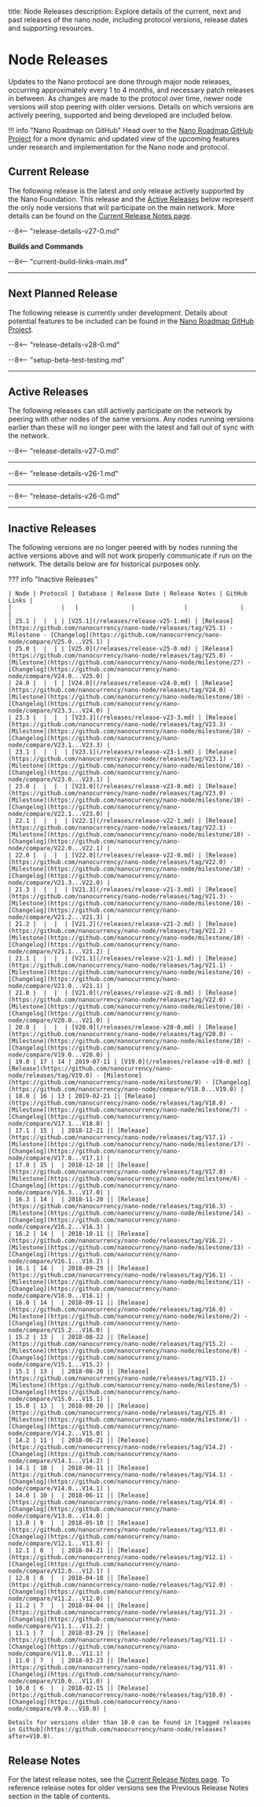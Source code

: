 title: Node Releases
description: Explore details of the current, next and past releases of the nano node, including protocol versions, release dates and supporting resources.

# Node Releases

Updates to the Nano protocol are done through major node releases, occurring approximately every 1 to 4 months, and necessary patch releases in between. As changes are made to the protocol over time, newer node versions will stop peering with older versions. Details on which versions are actively peering, supported and being developed are included below.

!!! info "Nano Roadmap on GitHub"
	Head over to the [Nano Roadmap GitHub Project](https://github.com/orgs/nanocurrency/projects/27) for a more dynamic and updated view of the upcoming features under research and implementation for the Nano node and protocol.

## Current Release
The following release is the latest and only release actively supported by the Nano Foundation. This release and the [Active Releases](#active-releases) below represent the only node versions that will participate on the main network. More details can be found on the [Current Release Notes page](/releases/current-release-notes).

--8<-- "release-details-v27-0.md"

**Builds and Commands**

--8<-- "current-build-links-main.md"

---

## Next Planned Release
The following release is currently under development. Details about potential features to be included can be found in the [Nano Roadmap GitHub Project](https://github.com/orgs/nanocurrency/projects/27).

--8<-- "release-details-v28-0.md"

--8<-- "setup-beta-test-testing.md"

---

## Active Releases
The following releases can still actively participate on the network by peering with other nodes of the same versions. Any nodes running versions earlier than these will no longer peer with the latest and fall out of sync with the network.

--8<-- "release-details-v27-0.md"

---

--8<-- "release-details-v26-1.md"

---

--8<-- "release-details-v26-0.md"

---

## Inactive Releases
The following versions are no longer peered with by nodes running the active versions above and will not work properly communicate if run on the network. The details below are for historical purposes only.

??? info "Inactive Releases"

	| Node | Protocol | Database | Release Date | Release Notes | GitHub Links |
	|              |   |               |              |               |              |
 	| 25.1 |  |  | | [V25.1](/releases/release-v25-1.md) | [Release](https://github.com/nanocurrency/nano-node/releases/tag/V25.1) - Milestone - [Changelog](https://github.com/nanocurrency/nano-node/compare/V25.0...V25.1) |
 	| 25.0 |  |  | | [V25.0](/releases/release-v25-0.md) | [Release](https://github.com/nanocurrency/nano-node/releases/tag/V25.0) - [Milestone](https://github.com/nanocurrency/nano-node/milestone/27) - [Changelog](https://github.com/nanocurrency/nano-node/compare/V24.0...V25.0) |
 	| 24.0 |  |  | | [V24.0](/releases/release-v24-0.md) | [Release](https://github.com/nanocurrency/nano-node/releases/tag/V24.0) - [Milestone](https://github.com/nanocurrency/nano-node/milestone/10) - [Changelog](https://github.com/nanocurrency/nano-node/compare/V23.3...V24.0) |
  	| 23.3 |  |  |  | [V23.3](/releases/release-v23-3.md) | [Release](https://github.com/nanocurrency/nano-node/releases/tag/V23.3) - [Milestone](https://github.com/nanocurrency/nano-node/milestone/10) - [Changelog](https://github.com/nanocurrency/nano-node/compare/V23.1...V23.3) |
   	| 23.1 |  |  |  | [V23.1](/releases/release-v23-1.md) | [Release](https://github.com/nanocurrency/nano-node/releases/tag/V23.1) - [Milestone](https://github.com/nanocurrency/nano-node/milestone/10) - [Changelog](https://github.com/nanocurrency/nano-node/compare/V23.0...V23.1) |
   	| 23.0 |  |  |  | [V23.0](/releases/release-v23-0.md) | [Release](https://github.com/nanocurrency/nano-node/releases/tag/V23.0) - [Milestone](https://github.com/nanocurrency/nano-node/milestone/10) - [Changelog](https://github.com/nanocurrency/nano-node/compare/V22.1...V23.0) |
   	| 22.1 |  |  |  | [V22.1](/releases/release-v22-1.md) | [Release](https://github.com/nanocurrency/nano-node/releases/tag/V22.1) - [Milestone](https://github.com/nanocurrency/nano-node/milestone/10) - [Changelog](https://github.com/nanocurrency/nano-node/compare/V22.0...V22.1) |
   	| 22.0 |  |  |  | [V22.0](/releases/release-v22-0.md) | [Release](https://github.com/nanocurrency/nano-node/releases/tag/V22.0) - [Milestone](https://github.com/nanocurrency/nano-node/milestone/10) - [Changelog](https://github.com/nanocurrency/nano-node/compare/V21.3...V22.0) |
   	| 21.3 |  |  |  | [V21.3](/releases/release-v21-3.md) | [Release](https://github.com/nanocurrency/nano-node/releases/tag/V21.3) - [Milestone](https://github.com/nanocurrency/nano-node/milestone/10) - [Changelog](https://github.com/nanocurrency/nano-node/compare/V21.2...V21.3) |
	| 21.2 |  |  |  | [V21.2](/releases/release-v21-2.md) | [Release](https://github.com/nanocurrency/nano-node/releases/tag/V21.2) - [Milestone](https://github.com/nanocurrency/nano-node/milestone/10) - [Changelog](https://github.com/nanocurrency/nano-node/compare/V21.1...V21.2) |
  	| 21.1 |  |  |  | [V21.1](/releases/release-v21-1.md) | [Release](https://github.com/nanocurrency/nano-node/releases/tag/V21.1) - [Milestone](https://github.com/nanocurrency/nano-node/milestone/10) - [Changelog](https://github.com/nanocurrency/nano-node/compare/V21.0...V21.1) |
 	| 21.0 |  |  |  | [V21.0](/releases/release-v21-0.md) | [Release](https://github.com/nanocurrency/nano-node/releases/tag/V22.0) - [Milestone](https://github.com/nanocurrency/nano-node/milestone/10) - [Changelog](https://github.com/nanocurrency/nano-node/compare/V20.0...V21.0) |
	| 20.0 |  |  |  | [V20.0](/releases/release-v20-0.md) | [Release](https://github.com/nanocurrency/nano-node/releases/tag/V20.0) - [Milestone](https://github.com/nanocurrency/nano-node/milestone/10) - [Changelog](https://github.com/nanocurrency/nano-node/compare/V19.0...V20.0) |
	| 19.0 | 17 | 14 | 2019-07-11 | [V19.0](/releases/release-v19-0.md) | [Release](https://github.com/nanocurrency/nano-node/releases/tag/V19.0) - [Milestone](https://github.com/nanocurrency/nano-node/milestone/9) - [Changelog](https://github.com/nanocurrency/nano-node/compare/V18.0...V19.0) |
	| 18.0 | 16 | 13 | 2019-02-21 || [Release](https://github.com/nanocurrency/nano-node/releases/tag/V18.0) - [Milestone](https://github.com/nanocurrency/nano-node/milestone/7) - [Changelog](https://github.com/nanocurrency/nano-node/compare/V17.1...V18.0) |
	| 17.1 | 15 |  | 2018-12-21 || [Release](https://github.com/nanocurrency/nano-node/releases/tag/V17.1) - [Milestone](https://github.com/nanocurrency/nano-node/milestone/17) - [Changelog](https://github.com/nanocurrency/nano-node/compare/V17.0...V17.1) |
	| 17.0 | 15 |  | 2018-12-18 || [Release](https://github.com/nanocurrency/nano-node/releases/tag/V17.0) - [Milestone](https://github.com/nanocurrency/nano-node/milestone/6) - [Changelog](https://github.com/nanocurrency/nano-node/compare/V16.3...V17.0) |
	| 16.3 | 14 |  | 2018-11-20 || [Release](https://github.com/nanocurrency/nano-node/releases/tag/V16.3) - [Milestone](https://github.com/nanocurrency/nano-node/milestone/14) - [Changelog](https://github.com/nanocurrency/nano-node/compare/V16.2...V16.3) |
	| 16.2 | 14 |  | 2018-10-11 || [Release](https://github.com/nanocurrency/nano-node/releases/tag/V16.2) - [Milestone](https://github.com/nanocurrency/nano-node/milestone/13) - [Changelog](https://github.com/nanocurrency/nano-node/compare/V16.1...V16.2) |
	| 16.1 | 14 |  | 2018-09-29 || [Release](https://github.com/nanocurrency/nano-node/releases/tag/V16.1) - [Milestone](https://github.com/nanocurrency/nano-node/milestone/11) - [Changelog](https://github.com/nanocurrency/nano-node/compare/V16.0...V16.1) |
	| 16.0 | 14 |  | 2018-09-11 || [Release](https://github.com/nanocurrency/nano-node/releases/tag/V16.0) - [Milestone](https://github.com/nanocurrency/nano-node/milestone/2) - [Changelog](https://github.com/nanocurrency/nano-node/compare/V15.2...V16.0) |
	| 15.2 | 13 |  | 2018-08-22 || [Release](https://github.com/nanocurrency/nano-node/releases/tag/V15.2) - [Milestone](https://github.com/nanocurrency/nano-node/milestone/8) - [Changelog](https://github.com/nanocurrency/nano-node/compare/V15.1...V15.2) |
	| 15.1 | 13 |  | 2018-08-20 || [Release](https://github.com/nanocurrency/nano-node/releases/tag/V15.1) - [Milestone](https://github.com/nanocurrency/nano-node/milestone/5) - [Changelog](https://github.com/nanocurrency/nano-node/compare/V15.0...V15.1) |
	| 15.0 | 13 |  | 2018-08-20 || [Release](https://github.com/nanocurrency/nano-node/releases/tag/V15.0) - [Milestone](https://github.com/nanocurrency/nano-node/milestone/1) - [Changelog](https://github.com/nanocurrency/nano-node/compare/V14.2...V15.0) |
	| 14.2 | 11 |  | 2018-06-21 || [Release](https://github.com/nanocurrency/nano-node/releases/tag/V14.2) - [Changelog](https://github.com/nanocurrency/nano-node/compare/V14.1...V14.2) |
	| 14.1 | 10 |  | 2018-06-11 || [Release](https://github.com/nanocurrency/nano-node/releases/tag/V14.1) - [Changelog](https://github.com/nanocurrency/nano-node/compare/V14.0...V14.1) |
	| 14.0 | 10 |  | 2018-06-11 || [Release](https://github.com/nanocurrency/nano-node/releases/tag/V14.0) - [Changelog](https://github.com/nanocurrency/nano-node/compare/V13.0...V14.0) |
	| 13.0 | 9  |  | 2018-05-10 || [Release](https://github.com/nanocurrency/nano-node/releases/tag/V13.0) - [Changelog](https://github.com/nanocurrency/nano-node/compare/V12.1...V13.0) |
	| 12.1 | 8  |  | 2018-04-21 || [Release](https://github.com/nanocurrency/nano-node/releases/tag/V12.1) - [Changelog](https://github.com/nanocurrency/nano-node/compare/V12.0...V12.1) |
	| 12.0 | 8  |  | 2018-04-18 || [Release](https://github.com/nanocurrency/nano-node/releases/tag/V12.0) - [Changelog](https://github.com/nanocurrency/nano-node/compare/V11.2...V12.0) |
	| 11.2 | 7  |  | 2018-04-04 || [Release](https://github.com/nanocurrency/nano-node/releases/tag/V11.2) - [Changelog](https://github.com/nanocurrency/nano-node/compare/V11.1...V11.2) |
	| 11.1 | 7  |  | 2018-03-29 || [Release](https://github.com/nanocurrency/nano-node/releases/tag/V11.1) - [Changelog](https://github.com/nanocurrency/nano-node/compare/V11.0...V11.1) |
	| 11.0 | 7  |  | 2018-03-23 || [Release](https://github.com/nanocurrency/nano-node/releases/tag/V11.0) - [Changelog](https://github.com/nanocurrency/nano-node/compare/V10.0...V11.0) |
	| 10.0 | 6  |  | 2018-02-15 || [Release](https://github.com/nanocurrency/nano-node/releases/tag/V10.0) - [Changelog](https://github.com/nanocurrency/nano-node/compare/V9.0...V10.0) |

	Details for versions older than 10.0 can be found in [tagged releases in Github](https://github.com/nanocurrency/nano-node/releases?after=V10.0).

## Release Notes

For the latest release notes, see the [Current Release Notes page](/releases/current-release-notes). To reference release notes for older versions see the Previous Release Notes section in the table of contents.
